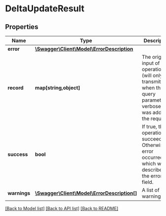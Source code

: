 # DeltaUpdateResult

## Properties
Name | Type | Description | Notes
------------ | ------------- | ------------- | -------------
**error** | [**\Swagger\Client\Model\ErrorDescription**](ErrorDescription.md) |  | [optional] 
**record** | **map[string,object]** | The original input of the operation (will only be transmitted when the query parameter verbose&#x3D;true was added to the request). | [optional] 
**success** | **bool** | If true, the operation succeeded. Otherwise an error occurred which will be described in the error field. | 
**warnings** | [**\Swagger\Client\Model\ErrorDescription[]**](ErrorDescription.md) | A list of all warnings. | [optional] 

[[Back to Model list]](../../README.md#documentation-for-models) [[Back to API list]](../../README.md#documentation-for-api-endpoints) [[Back to README]](../../README.md)

